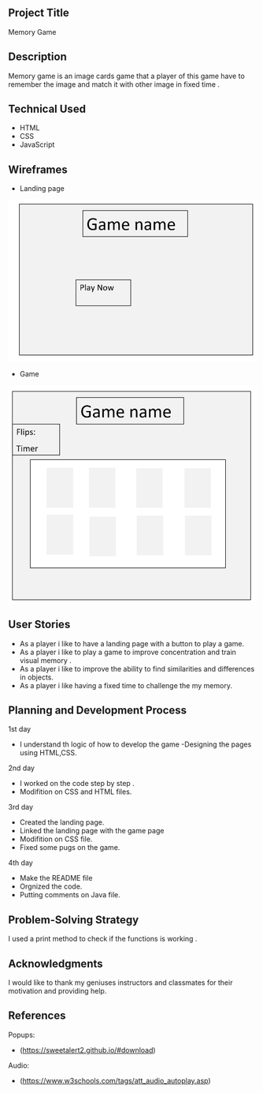 
## Project Title
Memory Game 


## Description
Memory game is an image cards game that a player of this game have to remember the image and match it with other image in fixed time .


## Technical Used
- HTML
- CSS
- JavaScript



## Wireframes
- Landing page

![Landing page](ph1.png)

- Game

![Game](ph2.png)






## User Stories
- As a player i like to have a landing page with a button to play a game.
- As a player i like to play a game to improve concentration and train visual memory .
- As a player i like to improve the ability to find similarities and differences in objects.
- As a player i like having a fixed time to challenge the my memory.

## Planning and Development Process

1st day

- I understand th logic of how to develop the game 
-Designing the pages using HTML,CSS.

2nd day

- I worked on the code step by step .
- Modifition on CSS  and HTML files.

3rd day

- Created the landing page.
- Linked the landing page with the game page 
- Modifition on CSS file.
- Fixed some pugs on the game.

4th day 

- Make the README file 
- Orgnized the code.
- Putting comments on Java file.

## Problem-Solving Strategy

I used a print method to check if the functions is working . 


## Acknowledgments

I would like to thank my geniuses instructors and classmates for their motivation and providing help.

## References

Popups:
- (https://sweetalert2.github.io/#download)

Audio:
- (https://www.w3schools.com/tags/att_audio_autoplay.asp)